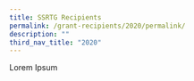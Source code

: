 ```yaml
---
title: SSRTG Recipients
permalink: /grant-recipients/2020/permalink/
description: ""
third_nav_title: "2020"
---
```

Lorem Ipsum